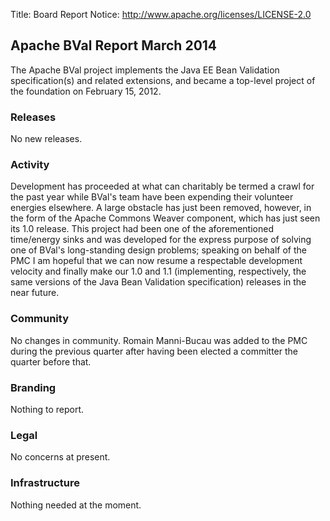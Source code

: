 Title: Board Report
Notice: http://www.apache.org/licenses/LICENSE-2.0

## Apache BVal Report March 2014 ##

The Apache BVal project implements the Java EE Bean Validation specification(s)
and related extensions, and became a top-level project of the foundation on
February 15, 2012.

### Releases ###
No new releases.

### Activity ###
Development has proceeded at what can charitably be termed a crawl for the past
year while BVal's team have been expending their volunteer energies elsewhere.
A large obstacle has just been removed, however, in the form of the Apache
Commons Weaver component, which has just seen its 1.0 release. This project had
been one of the aforementioned time/energy sinks and was developed for the
express purpose of solving one of BVal's long-standing design problems; speaking
on behalf of the PMC I am hopeful that we can now resume a respectable
development velocity and finally make our 1.0 and 1.1 (implementing,
respectively, the same versions of the Java Bean Validation specification)
releases in the near future.

### Community  ###
No changes in community. Romain Manni-Bucau was added to the PMC during the
previous quarter after having been elected a committer the quarter before that.

### Branding ###
Nothing to report.

### Legal ###
No concerns at present.

### Infrastructure ###
Nothing needed at the moment.

